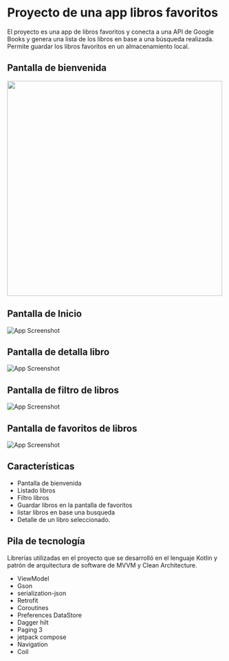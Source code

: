 
# Proyecto de una app libros favoritos

El proyecto es una app de libros favoritos y conecta a una API de Google Books y genera una lista de los libros en base a una búsqueda realizada. Permite guardar los libros favoritos en un almacenamiento local.

## Pantalla de bienvenida
<img src="screenshots/1.png" width="500" height="500"/>

## Pantalla de Inicio
![App Screenshot](screenshots/2.png)

## Pantalla de detalla libro
![App Screenshot](screenshots/3.png)

## Pantalla de filtro de libros
![App Screenshot](screenshots/4.png)

## Pantalla de favoritos de libros
![App Screenshot](screenshots/5.png)


## Características

- Pantalla de bienvenida
- Listado libros
- Filtro libros
- Guardar libros en la pantalla de favoritos
- listar libros en base una busqueda
- Detalle de un libro seleccionado.


## Pila de tecnología

Librerías utilizadas en el proyecto que se desarrolló en el lenguaje Kotlin y patrón de arquitectura de software de MVVM y Clean Architecture.

- ViewModel
- Gson 
- serialization-json
- Retrofit
- Coroutines
- Preferences DataStore
- Dagger hilt
- Paging 3
- jetpack compose
- Navigation
- Coil